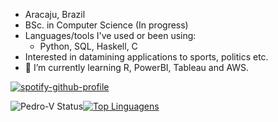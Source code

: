 * Aracaju, Brazil
* BSc. in Computer Science (In progress)
* Languages/tools I've used or been using:
  * Python, SQL, Haskell, C
* Interested in datamining applications to sports, politics etc.
* 🌱 I’m currently learning R, PowerBI, Tableau and AWS.


[![spotify-github-profile](https://spotify-github-profile.vercel.app/api/view?uid=224spilp5rrsmuv3l2ls3t2eq&cover_image=true&theme=novatorem)](https://spotify-github-profile.vercel.app/api/view?uid=224spilp5rrsmuv3l2ls3t2eq&redirect=true)

![Pedro-V Status](https://github-readme-stats.vercel.app/api?username=Pedro-V&show_icons=true)[![Top Linguagens](https://github-readme-stats.vercel.app/api/top-langs/?username=Pedro-V&layout=compact)](https://github.com/anuraghazra/github-readme-stats)

<!---
Pedro-V/Pedro-V is a ✨ special ✨ repository because its `README.md` (this file) appears on your GitHub profile.
You can click the Preview link to take a look at your changes.
--->
